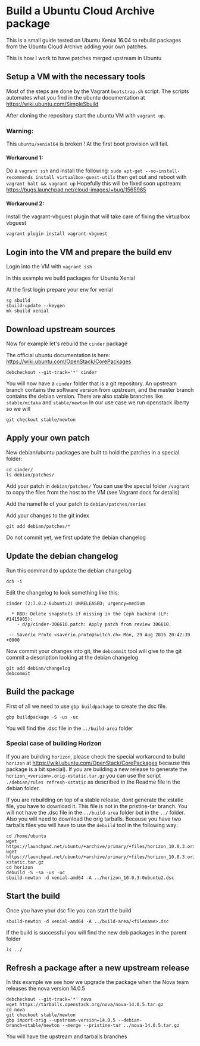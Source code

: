 # Build a Ubuntu Cloud Archive package

This is a small guide tested on Ubuntu Xenial 16.04 to rebuild
packages from the Ubuntu Cloud Archive adding your own patches.

This is how I work to have patches merged upstream in Ubuntu

## Setup a VM with the necessary tools

Most of the steps are done by the Vagrant `bootstrap.sh` script. The scripts
automates what you find in the ubuntu documentation at https://wiki.ubuntu.com/SimpleSbuild

After cloning the repository start the ubuntu VM with `vagrant up`.

### Warning:
This `ubuntu/xenial64` is broken ! At the first boot provision will fail.

#### Workaround 1:

Do a `vagrant ssh` and install the following:
`sudo apt-get --no-install-recommends install virtualbox-guest-utils`
then get out and reboot with `vagrant halt && vagrant up`
Hopefully this will be fixed soon upstream:
https://bugs.launchpad.net/cloud-images/+bug/1565985

#### Workaround 2:

Install the vagrant-vbguest plugin that will take care of fixing the virtualbox vbguest

`vagrant plugin install vagrant-vbguest`

## Login into the VM and prepare the build env

Login into the VM with `vagrant ssh`

In this example we build packages for Ubuntu Xenial

At the first login prepare your env for xenial
```
sg sbuild
sbuild-update --keygen
mk-sbuild xenial
```

## Download upstream sources

Now for example let's rebuild the `cinder` package

The official ubuntu documentation is here:
https://wiki.ubuntu.com/OpenStack/CorePackages

```
debcheckout --git-track='*' cinder
```

You will now have a `cinder` folder that is a git
repository. An upstream branch contains the software version from upstream,
and the master branch contains the debian version.
There are also stable branches like `stable/mitaka` and `stable/newton`
In our use case we run openstack liberty so we will

```
git checkout stable/newton
```

## Apply your own patch

New debian/ubuntu packages are built to hold the patches in a special folder:

```
cd cinder/
ls debian/patches/
```

Add your patch in `debian/patches/`
You can use the special folder `/vagrant` to copy the files from the host to
the VM (see Vagrant docs for details)

Add the namefile of your patch to `debian/patches/series`

Add your changes to the git index
```
git add debian/patches/*
```

Do not commit yet, we first update the debian changelog

## Update the debian changelog

Run this command to update the debian changelog

`dch -i`

Edit the changelog to look something like this:

```
cinder (2:7.0.2-0ubuntu2) UNRELEASED; urgency=medium

  * RBD: Delete snapshots if missing in the Ceph backend (LP: #1415905):
    - d/p/cinder-306610.patch: Apply patch from review 306610.

 -- Saverio Proto <saverio.proto@switch.ch> Mon, 29 Aug 2016 20:42:39 +0000
```

Now commit your changes into git, the `debcommit` tool will give to the git commit a description looking at the debian changelog

```
git add debian/changelog
debcommit
```

## Build the package

First of all we need to use `gbp buildpackage` to create the dsc file.

```
gbp buildpackage -S -us -uc
```

You will find the .dsc file in the `../build-area` folder

### Special case of building Horizon

If you are building `horizon`, please check the special workaround to build `horizon` at https://wiki.ubuntu.com/OpenStack/CorePackages because this package is a bit special).
If you are building a new release to generate the `horizon_<version>.orig-xstatic.tar.gz` you can use the script `./debian/rules refresh-xstatic` as described in the Readme file in the debian folder.

If you are rebuilding on top of a stable release, dont generate the xstatic file, you have to download it. This file is not in the pristine-tar branch.
You will not have the .dsc file in the  `../build-area` folder but in the `../` folder. Also you will need to download the orig tarballs.
Because you have two tarballs files you will have to use the `debuild` tool in the following way:
```
cd /home/ubuntu
wget https://launchpad.net/ubuntu/+archive/primary/+files/horizon_10.0.3.orig.tar.gz
wget https://launchpad.net/ubuntu/+archive/primary/+files/horizon_10.0.3.orig-xstatic.tar.gz
cd horizon
debuild -S -sa -us -uc
sbuild-newton -d xenial-amd64 -A ../horizon_10.0.3-0ubuntu2.dsc
```

## Start the build

Once you have your dsc file you can start the build

```
sbuild-newton -d xenial-amd64 -A ../build-area/<filename>.dsc
```

If the build is successful you will find the new deb packages in the parent folder

`ls ../`

## Refresh a package after a new upstream release

In this example we see how we upgrade the package when the Nova team releases the nova version 14.0.5

```
debcheckout --git-track='*' nova
wget https://tarballs.openstack.org/nova/nova-14.0.5.tar.gz
cd nova
git checkout stable/newton
gbp import-orig --upstream-version=14.0.5 --debian-branch=stable/newton --merge --pristine-tar ../nova-14.0.5.tar.gz
```
You will have the upstream and tarballs branches

